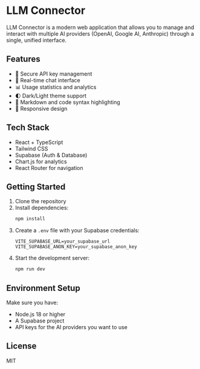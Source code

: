# LLM Connector

LLM Connector is a modern web application that allows you to manage and interact with multiple AI providers (OpenAI, Google AI, Anthropic) through a single, unified interface.

## Features

- 🔐 Secure API key management
- 💬 Real-time chat interface
- 📊 Usage statistics and analytics
- 🌓 Dark/Light theme support
- 📝 Markdown and code syntax highlighting
- 📱 Responsive design

## Tech Stack

- React + TypeScript
- Tailwind CSS
- Supabase (Auth & Database)
- Chart.js for analytics
- React Router for navigation

## Getting Started

1. Clone the repository
2. Install dependencies:
   ```bash
   npm install
   ```
3. Create a `.env` file with your Supabase credentials:
   ```
   VITE_SUPABASE_URL=your_supabase_url
   VITE_SUPABASE_ANON_KEY=your_supabase_anon_key
   ```
4. Start the development server:
   ```bash
   npm run dev
   ```

## Environment Setup

Make sure you have:
- Node.js 18 or higher
- A Supabase project
- API keys for the AI providers you want to use

## License

MIT